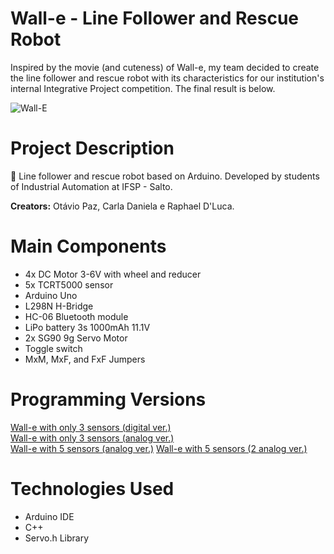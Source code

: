 # Wall-e - Line Follower and Rescue Robot

Inspired by the movie (and cuteness) of Wall-e, my team decided to create the line follower and rescue robot with its characteristics for our institution's internal Integrative Project competition. The final result is below.

![Wall-E](https://i.imgur.com/iut3hEt.png)

# Project Description

🤖 Line follower and rescue robot based on Arduino. Developed by students of Industrial Automation at IFSP - Salto.

**Creators:** Otávio Paz, Carla Daniela e Raphael D'Luca.

# Main Components

- 4x DC Motor 3-6V with wheel and reducer
- 5x TCRT5000 sensor
- Arduino Uno
- L298N H-Bridge
- HC-06 Bluetooth module
- LiPo battery 3s 1000mAh 11.1V
- 2x SG90 9g Servo Motor
- Toggle switch
- MxM, MxF, and FxF Jumpers

# Programming Versions

[Wall-e with only 3 sensors (digital ver.)](https://github.com/otavio-paz/Wall-e-Robo/tree/main/WallE_3S)  
[Wall-e with only 3 sensors (analog ver.)](https://github.com/otavio-paz/Wall-e-Robo/tree/main/WallE_3S_Analogico)  
[Wall-e with 5 sensors (analog ver.)](https://github.com/otavio-paz/Wall-e-Robo/tree/main/WallE_5S_Analogico)
[Wall-e with 5 sensors (2 analog ver.)](https://github.com/otavio-paz/Wall-e-Robo/tree/main/WallE_5S_Analogico_v2)

# Technologies Used

- Arduino IDE
- C++
- Servo.h Library
